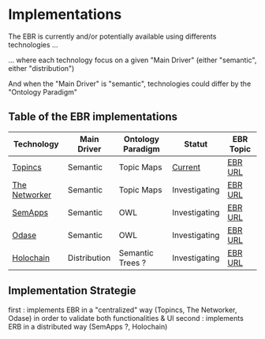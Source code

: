 Implementations
==

The EBR is currently and/or potentially available using differents technologies ...  

... where each technology focus on a given "Main Driver" (either "semantic", either "distribution")

And when the "Main Driver" is "semantic", technologies could differ by the "Ontology Paradigm"

Table of the EBR implementations
-
<table>
    <thead>
        <tr>
            <th>Technology</th>
            <th>Main Driver</th>              
            <th>Ontology Paradigm</th>          
            <th>Statut</th>
            <th>EBR Topic</th>      
        </tr>
    </thead>
    <tbody>
        <tr>
            <td><a href="https://www.topincs.com/">Topincs</a></td>
            <td>Semantic</td>
            <td>Topic Maps</td>
            <td><a href="https://www.topincs.com/EntangledBootstrap/">Current</a></td>
            <td><a href="https://www.topincs.com/EntangledBootstrap/1405">EBR URL</a></td>
        </tr>
        <tr>
            <td><a href="https://www.infoloom.com/product/">The Networker</a></td>
           <td>Semantic</td>        
           <td>Topic Maps</td>
           <td>Investigating</td>
           <td><a href="https://www.topincs.com/EntangledBootstrap/1965">EBR URL</a></td>         
        </tr>
        <tr>
            <td><a href="http://semapps.org/">SemApps</a></td>      
            <td>Semantic</td>
            <td>OWL</td>
            <td>Investigating</td>
            <td><a href="https://www.topincs.com/EntangledBootstrap/1467">EBR URL</a></td>  
        </tr>
        <tr>
            <td><a href="https://www.odaseontologies.com/">Odase</a></td>   
            <td>Semantic</td>
            <td>OWL</td>
            <td>Investigating</td>
            <td><a href="https://www.topincs.com/EntangledBootstrap/1533">EBR URL</a></td>  
        </tr>
        <tr>
            <td><a href="https://holochain.org/">Holochain</a></td>   
            <td>Distribution</td>
            <td>Semantic Trees ?</td>
            <td>Investigating</td>
            <td><a href="https://www.topincs.com/EntangledBootstrap/1440">EBR URL</a></td>  
        </tr>
    </tbody>
</table>

Implementation Strategie
-
first : implements EBR in a "centralized" way (Topincs, The Networker, Odase) in order to validate both functionalities & UI
second : implements ERB in a distributed way (SemApps ?, Holochain)
